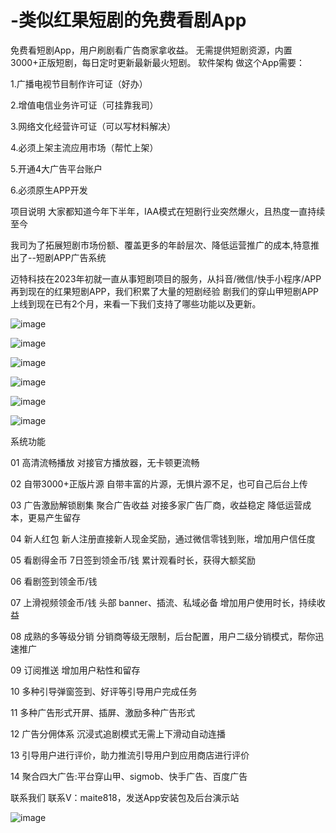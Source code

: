 # -类似红果短剧的免费看剧App
免费看短剧App，用户刷剧看广告商家拿收益。 无需提供短剧资源，内置3000+正版短剧，每日定时更新最新最火短剧。
软件架构
做这个App需要：

1.广播电视节目制作许可证（好办）

2.增值电信业务许可证（可挂靠我司）

3.网络文化经营许可证（可以写材料解决）

4.必须上架主流应用市场（帮忙上架）

5.开通4大广告平台账户

6.必须原生APP开发

项目说明
大家都知道今年下半年，IAA模式在短剧行业突然爆火，且热度一直持续至今

我司为了拓展短剧市场份额、覆盖更多的年龄层次、降低运营推广的成本,特意推出了--短剧APP广告系统

迈特科技在2023年初就一直从事短剧项目的服务，从抖音/微信/快手小程序/APP再到现在的红果短剧APP，我们积累了大量的短剧经验      剧我们的穿山甲短剧APP上线到现在已有2个月，来看一下我们支持了哪些功能以及更新。

![image](https://github.com/user-attachments/assets/e6de96c6-e7c9-4a60-ad0a-ea53c46fe515)

![image](https://github.com/user-attachments/assets/9ed14f0b-249d-4700-9b2f-190801a0aaee)

![image](https://github.com/user-attachments/assets/ecd9f096-505a-4086-9adf-43a2698dbd52)

![image](https://github.com/user-attachments/assets/9f3f1ed1-5bd5-4562-8244-4c4133a12e6e)

![image](https://github.com/user-attachments/assets/61b93cf4-7c0b-4017-9b7b-0f934b4718f1)

![image](https://github.com/user-attachments/assets/fde8b919-9bcc-4f06-b969-256c4b04f2ca)



系统功能

01 高清流畅播放 对接官方播放器，无卡顿更流畅

02 自带3000+正版片源 自带丰富的片源，无惧片源不足，也可自己后台上传

03 广告激励解锁剧集 聚合广告收益 对接多家广告厂商，收益稳定 降低运营成本，更易产生留存

04 新人红包 新人注册直接新人现金奖励，通过微信零钱到账，增加用户信任度

05 看剧得金币 7日签到领金币/钱 累计观看时长，获得大额奖励

06 看剧签到领金币/钱

07 上滑视频领金币/钱 头部 banner、插流、私域必备 增加用户使用时长，持续收益

08 成熟的多等级分销 分销商等级无限制，后台配置，用户二级分销模式，帮你迅速推广

09 订阅推送 增加用户粘性和留存

10 多种引导弹窗签到、好评等引导用户完成任务

11 多种广告形式开屏、插屏、激励多种广告形式

12 广告分佣体系 沉浸式追剧模式无需上下滑动自动连播

13 引导用户进行评价，助力推流引导用户到应用商店进行评价

14 聚合四大广告:平台穿山甲、sigmob、快手广告、百度广告

联系我们
联系V：maite818，发送App安装包及后台演示站

![image](https://github.com/user-attachments/assets/af0c8fdb-3968-4b48-be29-876e8b12cded)
